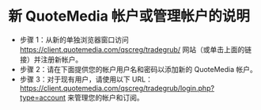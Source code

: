 # 新 QuoteMedia 帐户或管理帐户的说明
- 步骤 1：从新的单独浏览器窗口访问 https://client.quotemedia.com/qscreg/tradegrub/ 网站（或单击上面的链接）并注册新帐户。
- 步骤 2：请在下面提供您的帐户用户名和密码以添加新的 QuoteMedia 帐户。
- 步骤 3：对于现有用户，请使用以下 URL：https://client.quotemedia.com/qscreg/tradegrub/login.php?type=account 来管理您的帐户和订阅。
